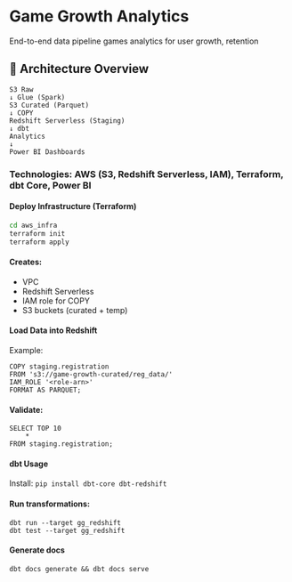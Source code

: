 # Game Growth Analytics

End-to-end data pipeline games analytics for user growth, retention

## 🚀 Architecture Overview

```
S3 Raw
↓ Glue (Spark)
S3 Curated (Parquet)
↓ COPY
Redshift Serverless (Staging)
↓ dbt
Analytics
↓
Power BI Dashboards
```

### Technologies: AWS (S3, Redshift Serverless, IAM), Terraform, dbt Core, Power BI

#### Deploy Infrastructure (Terraform)

```bash
cd aws_infra
terraform init
terraform apply
```

#### Creates:

- VPC
- Redshift Serverless
- IAM role for COPY
- S3 buckets (curated + temp)

#### Load Data into Redshift

Example:

```
COPY staging.registration
FROM 's3://game-growth-curated/reg_data/'
IAM_ROLE '<role-arn>'
FORMAT AS PARQUET;
```

#### Validate:

```
SELECT TOP 10
    *
FROM staging.registration;
```

#### dbt Usage

Install:
`pip install dbt-core dbt-redshift`

#### Run transformations:

```
dbt run --target gg_redshift
dbt test --target gg_redshift
```

#### Generate docs

`dbt docs generate && dbt docs serve`
